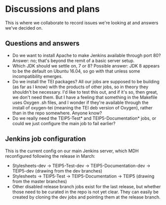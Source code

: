 # Discussions and plans

This is where we collaborate to record issues we're looking at 
and answers we've decided on.

## Questions and answers

* Do we want to install Apache to make Jenkins available through port 80?
  Answer: no; that's beyond the remit of a basic server setup.
* Which JDK should we settle on, 7 or 8?
  Possible answer: JDK 8 appears to be the default on Ubuntu 16.04, so 
  go with that unless some incompatibility emerges.
* Do we install the TEI packages? All our jobs are supposed to be building 
  (as far as I know) with the products of other jobs, so in theory they 
  shouldn't be necessary. I'd like to test this out, and if it's so, then 
  great, we don't need them. But I have a feeling that something in the 
  Makefile uses Oxygen .sh files, and I wonder if they're available through 
  the install of oxygen-tei (meaning the TEI deb version of Oxygen), rather 
  than in the repo somewhere. Anyone know?
* Do we really need the TEIP5-Test* and TEIP5-Documentation* jobs, or could we just 
  configure the main job to fail earlier?

## Jenkins job configuration

This is the current config on our main Jenkins server, which MDH reconfigured 
following the release in March:

* Stylesheets-dev -> TEIP5-Test-dev -> TEIP5-Documentation-dev -> TEIP5-dev
  (drawing from the dev branches)
* Stylesheets -> TEIP5-Test -> TEIP5-Documentation -> TEIP5
  (drawing from the master branches)
* Other disabled release branch jobs exist for the last release, but whether 
  those need to be curated in the repo is not yet clear. They can easily be 
  created by cloning the dev jobs and pointing them at the release branch.